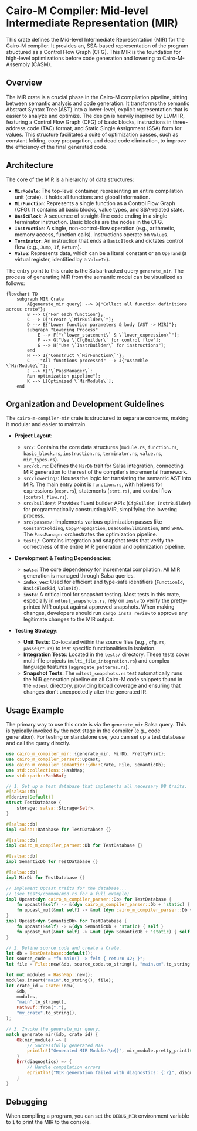 # Cairo-M Compiler: Mid-level Intermediate Representation (MIR)

This crate defines the Mid-level Intermediate Representation (MIR) for the
Cairo-M compiler. It provides an, SSA-based representation of the program
structured as a Control Flow Graph (CFG). This MIR is the foundation for
high-level optimizations before code generation and lowering to Cairo-M-Assembly
(CASM).

## Overview

The MIR crate is a crucial phase in the Cairo-M compilation pipeline, sitting
between semantic analysis and code generation. It transforms the semantic
Abstract Syntax Tree (AST) into a lower-level, explicit representation that is
easier to analyze and optimize. The design is heavily inspired by LLVM IR,
featuring a Control Flow Graph (CFG) of basic blocks, instructions in
three-address code (TAC) format, and Static Single Assignment (SSA) form for
values. This structure facilitates a suite of optimization passes, such as
constant folding, copy propagation, and dead code elimination, to improve the
efficiency of the final generated code.

## Architecture

The core of the MIR is a hierarchy of data structures:

- **`MirModule`**: The top-level container, representing an entire compilation
  unit (crate). It holds all functions and global information.
- **`MirFunction`**: Represents a single function as a Control Flow Graph (CFG).
  It contains all basic blocks, value types, and SSA-related state.
- **`BasicBlock`**: A sequence of straight-line code ending in a single
  terminator instruction. Basic blocks are the nodes in the CFG.
- **`Instruction`**: A single, non-control-flow operation (e.g., arithmetic,
  memory access, function calls). Instructions operate on `Value`s.
- **`Terminator`**: An instruction that ends a `BasicBlock` and dictates control
  flow (e.g., `Jump`, `If`, `Return`).
- **`Value`**: Represents data, which can be a literal constant or an `Operand`
  (a virtual register, identified by a `ValueId`).

The entry point to this crate is the Salsa-tracked query `generate_mir`. The
process of generating MIR from the semantic model can be visualized as follows:

```mermaid, width: 100%
flowchart TD
    subgraph MIR Crate
        A[generate_mir query] --> B{"Collect all function definitions across crate"};
        B --> C{"For each function"};
        C --> D["Create \`MirBuilder\`"];
        D --> E{"Lower function parameters & body (AST -> MIR)"};
        subgraph "Lowering Process"
            E --> F["\`lower_statement\` & \`lower_expression\`"];
            F --> G["Use \`CfgBuilder\` for control flow"];
            G --> H["Use \`InstrBuilder\` for instructions"];
        end
        H --> I{"Construct \`MirFunction\`"};
        C -- "All functions processed" --> J{"Assemble \`MirModule\`"};
        J --> K["\`PassManager\`:
        Run optimization pipeline"];
        K --> L[Optimized \`MirModule\`];
    end
```

## Organization and Development Guidelines

The `cairo-m-compiler-mir` crate is structured to separate concerns, making it
modular and easier to maintain.

- **Project Layout**:
  - `src/`: Contains the core data structures (`module.rs`, `function.rs`,
    `basic_block.rs`, `instruction.rs`, `terminator.rs`, `value.rs`,
    `mir_types.rs`).
  - `src/db.rs`: Defines the `MirDb` trait for Salsa integration, connecting MIR
    generation to the rest of the compiler's incremental framework.
  - `src/lowering/`: Houses the logic for translating the semantic AST into MIR.
    The main entry point is `function.rs`, with helpers for expressions
    (`expr.rs`), statements (`stmt.rs`), and control flow (`control_flow.rs`).
  - `src/builder/`: Provides fluent builder APIs (`CfgBuilder`, `InstrBuilder`)
    for programmatically constructing MIR, simplifying the lowering process.
  - `src/passes/`: Implements various optimization passes like
    `ConstantFolding`, `CopyPropagation`, `DeadCodeElimination`, and `SROA`. The
    `PassManager` orchestrates the optimization pipeline.
  - `tests/`: Contains integration and snapshot tests that verify the
    correctness of the entire MIR generation and optimization pipeline.

- **Development & Testing Dependencies**:
  - **`salsa`**: The core dependency for incremental compilation. All MIR
    generation is managed through Salsa queries.
  - **`index_vec`**: Used for efficient and type-safe identifiers (`FunctionId`,
    `BasicBlockId`, `ValueId`).
  - **`insta`**: A critical tool for snapshot testing. Most tests in this crate,
    especially in `mdtest_snapshots.rs`, rely on `insta` to verify the
    pretty-printed MIR output against approved snapshots. When making changes,
    developers should run `cargo insta review` to approve any legitimate changes
    to the MIR output.

- **Testing Strategy**:
  - **Unit Tests**: Co-located within the source files (e.g., `cfg.rs`,
    `passes/*.rs`) to test specific functionalities in isolation.
  - **Integration Tests**: Located in the `tests/` directory. These tests cover
    multi-file projects (`multi_file_integration.rs`) and complex language
    features (`aggregate_patterns.rs`).
  - **Snapshot Tests**: The `mdtest_snapshots.rs` test automatically runs the
    MIR generation pipeline on all Cairo-M code snippets found in the `mdtest`
    directory, providing broad coverage and ensuring that changes don't
    unexpectedly alter the generated IR.

## Usage Example

The primary way to use this crate is via the `generate_mir` Salsa query. This is
typically invoked by the next stage in the compiler (e.g., code generation). For
testing or standalone use, you can set up a test database and call the query
directly.

```rust
use cairo_m_compiler_mir::{generate_mir, MirDb, PrettyPrint};
use cairo_m_compiler_parser::Upcast;
use cairo_m_compiler_semantic::{db::Crate, File, SemanticDb};
use std::collections::HashMap;
use std::path::PathBuf;

// 1. Set up a test database that implements all necessary DB traits.
#[salsa::db]
#[derive(Default)]
struct TestDatabase {
    storage: salsa::Storage<Self>,
}

#[salsa::db]
impl salsa::Database for TestDatabase {}

#[salsa::db]
impl cairo_m_compiler_parser::Db for TestDatabase {}

#[salsa::db]
impl SemanticDb for TestDatabase {}

#[salsa::db]
impl MirDb for TestDatabase {}

// Implement Upcast traits for the database...
// (see tests/common/mod.rs for a full example)
impl Upcast<dyn cairo_m_compiler_parser::Db> for TestDatabase {
    fn upcast(&self) -> &(dyn cairo_m_compiler_parser::Db + 'static) { self }
    fn upcast_mut(&mut self) -> &mut (dyn cairo_m_compiler_parser::Db + 'static) { self }
}
impl Upcast<dyn SemanticDb> for TestDatabase {
    fn upcast(&self) -> &(dyn SemanticDb + 'static) { self }
    fn upcast_mut(&mut self) -> &mut (dyn SemanticDb + 'static) { self }
}

// 2. Define source code and create a Crate.
let db = TestDatabase::default();
let source_code = "fn main() -> felt { return 42; }";
let file = File::new(&db, source_code.to_string(), "main.cm".to_string());

let mut modules = HashMap::new();
modules.insert("main".to_string(), file);
let crate_id = Crate::new(
    &db,
    modules,
    "main".to_string(),
    PathBuf::from("."),
    "my_crate".to_string(),
);

// 3. Invoke the generate_mir query.
match generate_mir(&db, crate_id) {
    Ok(mir_module) => {
        // Successfully generated MIR
        println!("Generated MIR Module:\n{}", mir_module.pretty_print(0));
    }
    Err(diagnostics) => {
        // Handle compilation errors
        eprintln!("MIR generation failed with diagnostics: {:?}", diagnostics);
    }
}
```

## Debugging

When compiling a program, you can set the `DEBUG_MIR` environment variable to
`1` to print the MIR to the console.
